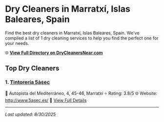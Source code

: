 # Dry Cleaners in Marratxí, Islas Baleares, Spain

Find the best dry cleaners in Marratxí, Islas Baleares, Spain. We've compiled a list of 1 dry cleaning services to help you find the perfect one for your needs.

🌐 **[View Full Directory on DryCleanersNear.com](https://drycleanersnear.com/city/Spain/Islas%20Baleares/Marratx%C3%AD)**

## Top Dry Cleaners

### 1. [Tintorería 5àsec](https://drycleanersnear.com/dryCleaner/68b0e0f0033494bdc84ab068/tintorer-a-5-sec)
📍 Autopista del Mediterráneo, 4, 45-46, Marratxí
⭐ Rating: 3.8/5
🌐 Website: http://www.5asec.es/
🔗 [View Full Details](https://drycleanersnear.com/dryCleaner/68b0e0f0033494bdc84ab068/tintorer-a-5-sec)


---

*Last updated: 8/30/2025*
